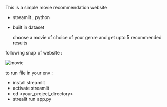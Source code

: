 This is a simple movie recommendation website 

- streamlit , python
- built in dataset

  choose a movie of choice of your genre and get upto 5 recommended results


following snap of website :

  ![movie](https://github.com/user-attachments/assets/c69004f0-6492-4bed-8d97-5210b88b5084)


to run file in your env :
- install streamlit
- activate streamlit
- cd <your_project_directory>
- strealit run app.py
